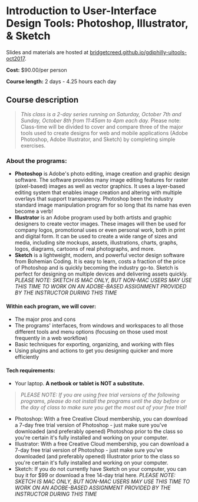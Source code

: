 # Introduction to User-Interface Design Tools: Photoshop, Illustrator, & Sketch
Slides and materials are hosted at [bridgetcreed.github.io/gdiphilly-uitools-oct2017](http://bridgetcreed.github.io/gdiphilly-uitools-oct2017).

**Cost:** $90.00/per person

**Course length:** 2 days - 4.25 hours each day

## Course description
> *This class is a 2-day series running on Saturday, October 7th and Sunday, October 8th from 11:45am to 4pm each day.*
Please note: Class-time will be divided to cover and compare three of the major tools used to create designs for web and mobile applications (Adobe Photoshop, Adobe Illustrator, and Sketch) by completing simple exercises. 

### About the programs:
- **Photoshop** is Adobe's photo editing, image creation and graphic design software. The software provides many image editing features for raster (pixel-based) images as well as vector graphics. It uses a layer-based editing system that enables image creation and altering with multiple overlays that support transparency. Photoshop been the industry standard image manipulation program for so long that its name has even become a verb!
- **Illustrator** is an Adobe program used by both artists and graphic designers to create vector images. These images will then be used for company logos, promotional uses or even personal work, both in print and digital form. It can be used to create a wide range of sizes and media, including site mockups, assets, illustrations, charts, graphs, logos, diagrams, cartoons of real photographs, and more. 
- **Sketch** is a lightweight, modern, and powerful vector design software from Bohemian Coding. It is easy to learn, costs a fraction of the price of Photoshop and is quickly becoming the industry go-to. Sketch is perfect for designing on multiple devices and delivering assets quickly. *PLEASE NOTE: SKETCH IS MAC ONLY, BUT NON-MAC USERS MAY USE THIS TIME TO WORK ON AN ADOBE-BASED ASSIGNMENT PROVIDED BY THE INSTRUCTOR DURING THIS TIME*

#### Within each program, we will cover:
- The major pros and cons
- The programs' interfaces, from windows and workspaces to all those different tools and menu options (focusing on those used most frequently in a web workflow)
- Basic techniques for exporting, organizing, and working with files
- Using plugins and actions to get you designing quicker and more efficiently

#### Tech requirements:
- Your laptop. **A netbook or tablet is NOT a substitute.** 
> *PLEASE NOTE: If you are using free trial versions of the following programs, please do not install the programs until the day before or the day of class to make sure you get the most out of your free trial!*
- Photoshop: With a free Creative Cloud membership, you can download a 7-day free trial version of Photoshop - just make sure you've downloaded (and preferably opened) Photoshop prior to the class so you're certain it's fully installed and working on your computer.
- Illustrator: With a free Creative Cloud membership, you can download a 7-day free trial version of Photoshop - just make sure you've downloaded (and preferably opened) Illustrator prior to the class so you're certain it's fully installed and working on your computer. 
- Sketch: If you do not currently have Sketch on your computer, you can buy it for $99 or download a free 14-day trial here. *PLEASE NOTE: SKETCH IS MAC ONLY, BUT NON-MAC USERS MAY USE THIS TIME TO WORK ON AN ADOBE-BASED ASSIGNMENT PROVIDED BY THE INSTRUCTOR DURING THIS TIME*